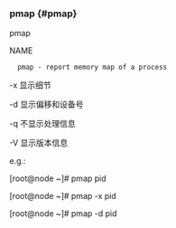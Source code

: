 ### pmap {#pmap}

pmap

NAME

      pmap - report memory map of a process

-x 显示细节

-d 显示偏移和设备号

-q 不显示处理信息

-V 显示版本信息

e.g.:

[root@node ~]# pmap pid

[root@node ~]# pmap -x pid

[root@node ~]# pmap -d pid